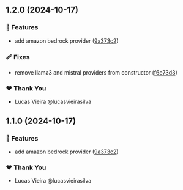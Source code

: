 ## 1.2.0 (2024-10-17)

### 🚀 Features

- add amazon bedrock provider ([9a373c2](https://github.com/vm-x-ai/vm-x-ai-providers/commit/9a373c2))

### 🩹 Fixes

- remove llama3 and mistral providers from constructor ([f6e73d3](https://github.com/vm-x-ai/vm-x-ai-providers/commit/f6e73d3))

### ❤️ Thank You

- Lucas Vieira @lucasvieirasilva

## 1.1.0 (2024-10-17)

### 🚀 Features

- add amazon bedrock provider ([9a373c2](https://github.com/vm-x-ai/vm-x-ai-providers/commit/9a373c2))

### ❤️ Thank You

- Lucas Vieira @lucasvieirasilva
